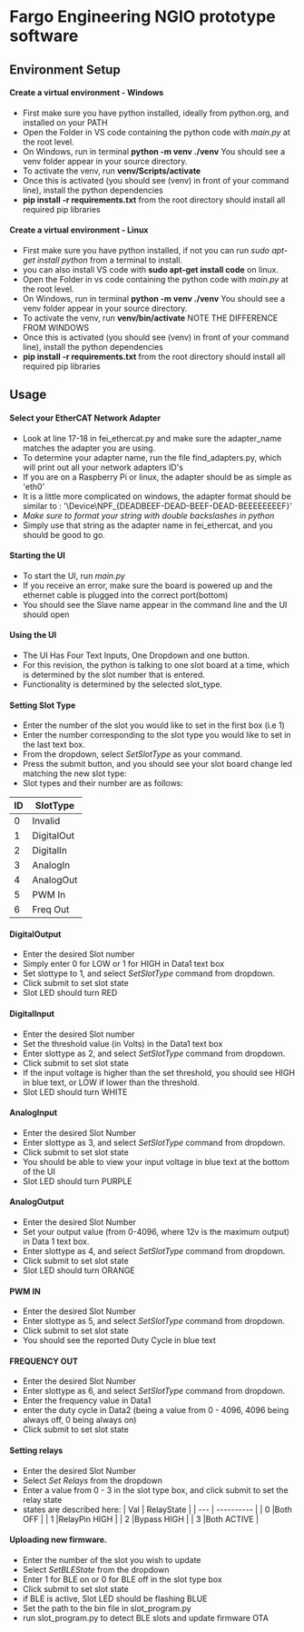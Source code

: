 # Fargo Engineering NGIO prototype software

## Environment Setup

#### Create a virtual environment - Windows
* First make sure you have python installed, ideally from python.org, and installed on your PATH
* Open the Folder in VS code containing the python code with *main.py* at the root level.
* On Windows, run in terminal **python -m venv ./venv**  You should see a venv folder appear in your source directory.
* To activate the venv, run **venv/Scripts/activate**
* Once this is activated (you should see (venv) in front of your command line), install the python dependencies
* **pip install -r requirements.txt** from the root directory should install all required pip libraries

#### Create a virtual environment - Linux
* First make sure you have python installed, if not you can run *sudo apt-get install python* from a terminal to install.
* you can also install VS code with **sudo apt-get install code** on linux.
* Open the Folder in vs code containing the python code with *main.py* at the root level.
* On Windows, run in terminal **python -m venv ./venv** You should see a venv folder appear in your source directory.
* To activate the venv, run **venv/bin/activate** NOTE THE DIFFERENCE FROM WINDOWS
* Once this is activated (you should see (venv) in front of your command line), install the python dependencies
* **pip install -r requirements.txt** from the root directory should install all required pip libraries

## Usage

#### Select your EtherCAT Network Adapter
* Look at line 17-18 in fei_ethercat.py and make sure the adapter_name matches the adapter you are using.
* To determine your adapter name, run the file find_adapters.py, which will print out all your network adapters ID's
* If you are on a Raspberry Pi or linux, the adapter should be as simple as 'eth0'
* It is a little more complicated on windows, the adapter format should be similar to : '\Device\NPF_{DEADBEEF-DEAD-BEEF-DEAD-BEEEEEEEEF}'
* *Make sure to format your string with double backslashes in python*
* Simply use that string as the adapter name in fei_ethercat, and you should be good to go.

#### Starting the UI
* To start the UI, run *main.py*
* If you receive an error, make sure the board is powered up and the ethernet cable is plugged into the correct port(bottom)
* You should see the Slave name appear in the command line and the UI should open

#### Using the UI
* The UI Has Four Text Inputs, One Dropdown and one button.
* For this revision, the python is talking to one slot board at a time, which is determined by the slot number that is entered.
* Functionality is determined by the selected slot_type.

#### Setting Slot Type
* Enter the number of the slot you would like to set in the first box (i.e 1)
* Enter the number corresponding to the slot type you would like to set in the last text box.
* From the dropdown, select *SetSlotType* as your command.
* Press the submit button, and you should see your slot board change led matching the new slot type:
* Slot types and their number are as follows:

| ID | SlotType |
| -- | -------- |
| 0  | Invalid  | 
| 1  |DigitalOut|
| 2  |DigitalIn | 
| 3  |AnalogIn  | 
| 4  |AnalogOut |
| 5  | PWM In   |
| 6  | Freq Out |

#### DigitalOutput
* Enter the desired Slot number 
* Simply enter 0 for LOW or 1 for HIGH in Data1 text box
* Set slottype to 1, and select *SetSlotType* command from dropdown.
* Click submit to set slot state
* Slot LED should turn RED

#### DigitalInput 
* Enter the desired Slot number
* Set the threshold value (in Volts) in the Data1 text box
* Enter slottype as 2, and select *SetSlotType* command from dropdown.
* Click submit to set slot state
* If the input voltage is higher than the set threshold, you should see HIGH in blue text, or LOW if lower than the threshold.
* Slot LED should turn WHITE

#### AnalogInput
* Enter the desired Slot Number
* Enter slottype as 3, and select *SetSlotType* command from dropdown.
* Click submit to set slot state
* You should be able to view your input voltage in blue text at the bottom of the UI
* Slot LED should turn PURPLE

#### AnalogOutput
* Enter the desired Slot Number
* Set your output value (from 0-4096, where 12v is the maximum output) in Data 1 text box.
* Enter slottype as 4, and select *SetSlotType* command from dropdown.
* Click submit to set slot state
* Slot LED should turn ORANGE

#### PWM IN
* Enter the desired Slot Number
* Enter slottype as 5, and select *SetSlotType* command from dropdown.
* Click submit to set slot state
* You should see the reported Duty Cycle in blue text

#### FREQUENCY OUT
* Enter the desired Slot Number
* Enter slottype as 6, and select *SetSlotType* command from dropdown.
* Enter the frequency value in Data1
* enter the duty cycle in Data2 (being a value from 0 - 4096, 4096 being always off, 0 being always on)
* Click submit to set slot state

#### Setting relays
* Enter the desired Slot Number 
* Select *Set Relays* from the dropdown
* Enter a value from 0 - 3 in the slot type box, and click submit to set the relay state
* states are described here:
| Val | RelayState   |
| --- | ----------   |
| 0   |Both OFF      | 
| 1   |RelayPin HIGH |
| 2   |Bypass HIGH   | 
| 3   |Both ACTIVE   | 


#### Uploading new firmware.
* Enter the number of the slot you wish to update
* Select *SetBLEState* from the dropdown
* Enter 1 for BLE on or 0 for BLE off in the slot type box
* Click submit to set slot state
* if BLE is active, Slot LED should be flashing BLUE
* Set the path to the bin file in slot_program.py 
* run slot_program.py to detect BLE slots and update firmware OTA